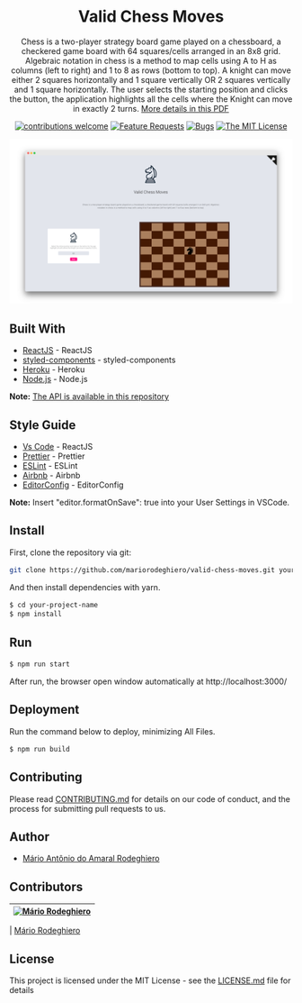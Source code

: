 <div align="center">

# Valid Chess Moves

Chess is a two-player strategy board game played on a chessboard, a checkered game board with 64 squares/cells arranged in an 8x8 grid. Algebraic notation in chess is a method to map cells using A to H as columns (left to right) and 1 to 8 as rows (bottom to top).
A knight can move either 2 squares horizontally and 1 square vertically OR 2 squares vertically and 1 square horizontally.
The user selects the starting position and clicks the button, the application highlights all the cells where the Knight can move in exactly 2 turns. [More details in this PDF](doc/Full-Stack-assessment.pdf)

[![contributions welcome](https://img.shields.io/badge/contributions-welcome-brightgreen.svg?style=flat)](https://github.com/mariorodeghiero/valid-chess-moves/issues)
[![Feature Requests](https://img.shields.io/github/issues/mariorodeghiero/valid-chess-moves/feature-request.svg)](https://github.com/mariorodeghiero/valid-chess-moves/issues?q=is%3Aopen+is%3Aissue+label%3Afeature-request+sort%3Areactions-%2B1-desc)
[![Bugs](https://img.shields.io/github/issues/mariorodeghiero/valid-chess-moves/bug.svg)](https://github.com/mariorodeghiero/valid-chess-moves/issues?utf8=✓&q=is%3Aissue+is%3Aopen+label%3Abug)
[![The MIT License](https://img.shields.io/badge/license-MIT-blue.svg?style=flat-square)](http://opensource.org/licenses/MIT)

<img src="src/img/game.png" width="600" />

</div>

## Built With

- [ReactJS](https://reactjs.org) - ReactJS
- [styled-components](http://styled-components.com/) - styled-components
- [Heroku](https://www.heroku.com) - Heroku
- [Node.js](https://nodejs.org/en/) - Node.js

**Note:** [The API is available in this repository](https://github.com/mariorodeghiero/api-valid-chess-move)

## Style Guide

- [Vs Code](https://code.visualstudio.com) - ReactJS
- [Prettier](https://prettier.io) - Prettier
- [ESLint](https://eslint.org) - ESLint
- [Airbnb](https://github.com/airbnb/javascript/tree/master/react) - Airbnb
- [EditorConfig](https://editorconfig.org) - EditorConfig

**Note:** Insert "editor.formatOnSave": true into your User Settings in VSCode.

## Install

First, clone the repository via git:

```bash
git clone https://github.com/mariorodeghiero/valid-chess-moves.git your-project-name
```

And then install dependencies with yarn.

```bash
$ cd your-project-name
$ npm install
```

## Run

```bash
$ npm run start
```

After run, the browser open window automatically at http://localhost:3000/

## Deployment

Run the command below to deploy, minimizing All Files.

```bash
$ npm run build
```

## Contributing

Please read [CONTRIBUTING.md](CONTRIBUTING.md) for details on our code of conduct, and the process for submitting pull requests to us.

## Author

- [Mário Antônio do Amaral Rodeghiero](https://github.com/mariorodeghiero)

## Contributors

| [![Mário Rodeghiero](https://avatars1.githubusercontent.com/u/24671133?s=88&v=4)](https://github.com/mariorodeghiero) |
| --------------------------------------------------------------------------------------------------------------------- |


| [Mário Rodeghiero](https://github.com/mariorodeghiero)

## License

This project is licensed under the MIT License - see the [LICENSE.md](LICENSE.md) file for details
